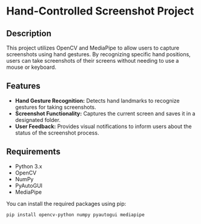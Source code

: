 # Hand-Controlled Screenshot Project

## Description
This project utilizes OpenCV and MediaPipe to allow users to capture screenshots using hand gestures. By recognizing specific hand positions, users can take screenshots of their screens without needing to use a mouse or keyboard.

## Features
- **Hand Gesture Recognition:** Detects hand landmarks to recognize gestures for taking screenshots.
- **Screenshot Functionality:** Captures the current screen and saves it in a designated folder.
- **User Feedback:** Provides visual notifications to inform users about the status of the screenshot process.

## Requirements
- Python 3.x
- OpenCV
- NumPy
- PyAutoGUI
- MediaPipe

You can install the required packages using pip:

```bash
pip install opencv-python numpy pyautogui mediapipe
